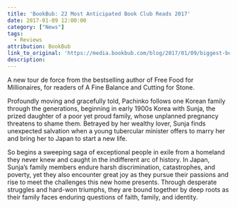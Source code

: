```yaml
---
title: 'BookBub: 22 Most Anticipated Book Club Reads 2017'
date: 2017-01-09 12:00:00
category: ["News"]
tags:
  - Reviews
attribution: BookBub
link_to_original: 'https://media.bookbub.com/blog/2017/01/09/biggest-book-club-books-coming-in-2017/'
description:
---
```



A new tour de force from the bestselling author of Free Food for Millionaires, for readers of A Fine Balance and Cutting for Stone.

Profoundly moving and gracefully told, Pachinko follows one Korean family through the generations, beginning in early 1900s Korea with Sunja, the prized daughter of a poor yet proud family, whose unplanned pregnancy threatens to shame them. Betrayed by her wealthy lover, Sunja finds unexpected salvation when a young tubercular minister offers to marry her and bring her to Japan to start a new life.

So begins a sweeping saga of exceptional people in exile from a homeland they never knew and caught in the indifferent arc of history. In Japan, Sunja’s family members endure harsh discrimination, catastrophes, and poverty, yet they also encounter great joy as they pursue their passions and rise to meet the challenges this new home presents. Through desperate struggles and hard-won triumphs, they are bound together by deep roots as their family faces enduring questions of faith, family, and identity.